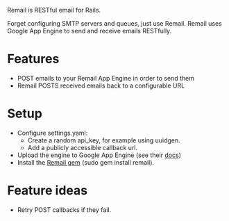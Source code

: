 Remail is RESTful email for Rails.

Forget configuring SMTP servers and queues, just use Remail. 
Remail uses Google App Engine to send and receive emails RESTfully.

# Features
* POST emails to your Remail App Engine in order to send them
* Remail POSTS received emails back to a configurable URL

# Setup
* Configure settings.yaml:
  * Create a random api_key, for example using uuidgen.
  * Add a publicly accessible callback url.
* Upload the engine to Google App Engine (see their [docs](http://code.google.com/appengine/docs/))
* Install the [Remail gem](http://github.com/maccman/remail) (sudo gem install remail).

# Feature ideas
* Retry POST callbacks if they fail.